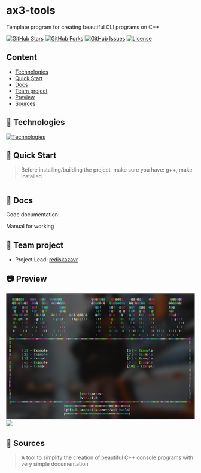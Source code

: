 # ax3-tools
Template program for creating beautiful CLI programs on C++

[![GitHub Stars](https://img.shields.io/github/stars/rediskazavr/ax3-tools.svg?style=social&label=Star)](https://github.com/rediskazavr/ax3-tools)
[![GitHub Forks](https://img.shields.io/github/forks/rediskazavr/ax3-tools.svg?style=social&label=Fork)](https://github.com/rediskazavr/ax3-tools)
[![GitHub Issues](https://img.shields.io/github/issues/rediskazavr/ax3-tools.svg)](https://github.com/rediskazavr/ax3-tools/issues)
[![License](https://img.shields.io/github/license/rediskazavr/ax3-tools.svg)](https://github.com/rediskazavr/ax3-tools/blob/master/LICENSE)

## Content
* [Technologies](#Technologies)
* [Quick Start](#Quick-Start)
* [Docs](#Docs)
* [Team project](#Team-project)
* [Preview](#Preview)
* [Sources](#Sources)

## 💽 Technologies
[![Technologies](https://skillicons.dev/icons?i=bash,cpp,git,github,linux,windows,md,ass=&theme=dark)](https://skillicons.dev)

## 📎 Quick Start
> Before installing/building the project, make sure you have: g++, make installed
```

```

## 📃 Docs
Code documentation:

Manual for working

## 📜 Team project
* Project Lead: [rediskazavr](https://github.com/rediskazavr)

## 📷 Preview
<img src="https://github.com/rediskazavr/ax3-tools/blob/main/docs/img/preview_for_readme.jpg" width=512>
<img src="https://github.com/rediskazavr/ax3-tools/blob/main/docs/img/preview_for_readme2.jpg" width=512>

## 📌 Sources
> A tool to simplify the creation of beautiful C++ console programs with very simple documentation
